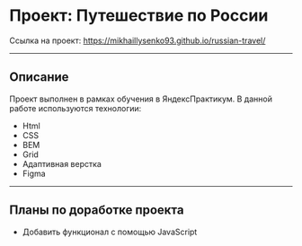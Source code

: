 # Проект: Путешествие по России

Ссылка на проект: https://mikhaillysenko93.github.io/russian-travel/

---

## Описание

Проект выполнен в рамках обучения в ЯндексПрактикум. В данной работе используются технологии:

- Html
- CSS
- BEM
- Grid
- Адаптивная верстка
- Figma

---

## Планы по доработке проекта

- Добавить функционал с помощью JavaScript
